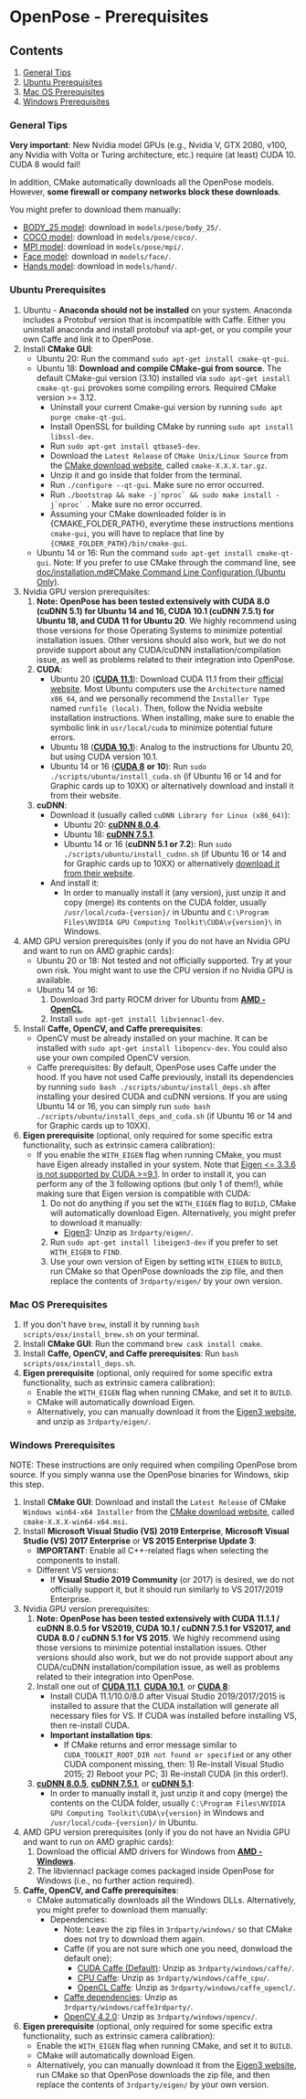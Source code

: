 OpenPose - Prerequisites
==========================

## Contents
1. [General Tips](#general-tips)
2. [Ubuntu Prerequisites](#ubuntu-prerequisites)
3. [Mac OS Prerequisites](#mac-os-prerequisites)
4. [Windows Prerequisites](#windows-prerequisites)



### General Tips
**Very important**: New Nvidia model GPUs (e.g., Nvidia V, GTX 2080, v100, any Nvidia with Volta or Turing architecture, etc.) require (at least) CUDA 10. CUDA 8 would fail!

In addition, CMake automatically downloads all the OpenPose models. However, **some firewall or company networks block these downloads**. 

You might prefer to download them manually:
- [BODY_25 model](http://posefs1.perception.cs.cmu.edu/OpenPose/models/pose/body_25/pose_iter_584000.caffemodel): download in `models/pose/body_25/`.
- [COCO model](http://posefs1.perception.cs.cmu.edu/OpenPose/models/pose/coco/pose_iter_440000.caffemodel): download in `models/pose/coco/`.
- [MPI model](http://posefs1.perception.cs.cmu.edu/OpenPose/models/pose/mpi/pose_iter_160000.caffemodel): download in `models/pose/mpi/`.
- [Face model](http://posefs1.perception.cs.cmu.edu/OpenPose/models/face/pose_iter_116000.caffemodel): download in `models/face/`.
- [Hands model](http://posefs1.perception.cs.cmu.edu/OpenPose/models/hand/pose_iter_102000.caffemodel): download in `models/hand/`.



### Ubuntu Prerequisites
1. Ubuntu - **Anaconda should not be installed** on your system. Anaconda includes a Protobuf version that is incompatible with Caffe. Either you uninstall anaconda and install protobuf via apt-get, or you compile your own Caffe and link it to OpenPose.
2. Install **CMake GUI**:
    - Ubuntu 20: Run the command `sudo apt-get install cmake-qt-gui`.
    - Ubuntu 18: **Download and compile CMake-gui from source**. The default CMake-gui version (3.10) installed via `sudo apt-get install cmake-qt-gui` provokes some compiling errors. Required CMake version >= 3.12.
        - Uninstall your current Cmake-gui version by running `sudo apt purge cmake-qt-gui`.
        - Install OpenSSL for building CMake by running `sudo apt install libssl-dev`.
        - Run `sudo apt-get install qtbase5-dev`.
        - Download the `Latest Release` of `CMake Unix/Linux Source` from the [CMake download website](https://cmake.org/download/), called `cmake-X.X.X.tar.gz`.
        - Unzip it and go inside that folder from the terminal.
        - Run `./configure --qt-gui`. Make sure no error occurred.
        - Run ``./bootstrap && make -j`nproc` && sudo make install -j`nproc` ``. Make sure no error occurred.
        - Assuming your CMake downloaded folder is in {CMAKE_FOLDER_PATH}, everytime these instructions mentions `cmake-gui`, you will have to replace that line by `{CMAKE_FOLDER_PATH}/bin/cmake-gui`.
    - Ubuntu 14 or 16: Run the command `sudo apt-get install cmake-qt-gui`. Note: If you prefer to use CMake through the command line, see [doc/installation.md#CMake Command Line Configuration (Ubuntu Only)](./installation.md#cmake-command-line-configuration-ubuntu-only).
3. Nvidia GPU version prerequisites:
    1. **Note: OpenPose has been tested extensively with CUDA 8.0 (cuDNN 5.1) for Ubuntu 14 and 16, CUDA 10.1 (cuDNN 7.5.1) for Ubuntu 18, and CUDA 11 for Ubuntu 20**. We highly recommend using those versions for those Operating Systems to minimize potential installation issues. Other versions should also work, but we do not provide support about any CUDA/cuDNN installation/compilation issue, as well as problems related to their integration into OpenPose.
    2. **CUDA**:
        - Ubuntu 20 ([**CUDA 11.1**](https://developer.nvidia.com/cuda-downloads)): Download CUDA 11.1 from their [official website](https://developer.nvidia.com/cuda-downloads). Most Ubuntu computers use the `Architecture` named `x86_64`, and we personally recommend the `Installer Type` named `runfile (local)`. Then, follow the Nvidia website installation instructions. When installing, make sure to enable the symbolic link in `usr/local/cuda` to minimize potential future errors.
        - Ubuntu 18 ([**CUDA 10.1**](https://developer.nvidia.com/cuda-10.1-download-archive-base)): Analog to the instructions for Ubuntu 20, but using CUDA version 10.1.
        - Ubuntu 14 or 16 ([**CUDA 8**](https://developer.nvidia.com/cuda-80-ga2-download-archive) **or 10**): Run `sudo ./scripts/ubuntu/install_cuda.sh` (if Ubuntu 16 or 14 and for Graphic cards up to 10XX) or alternatively download and install it from their website.
    3. **cuDNN**:
        - Download it (usually called `cuDNN Library for Linux (x86_64)`):
            - Ubuntu 20: [**cuDNN 8.0.4**](https://developer.nvidia.com/cudnn).
            - Ubuntu 18: [**cuDNN 7.5.1**](https://developer.nvidia.com/rdp/cudnn-archive).
            - Ubuntu 14 or 16 (**cuDNN 5.1 or 7.2**): Run `sudo ./scripts/ubuntu/install_cudnn.sh` (if Ubuntu 16 or 14 and for Graphic cards up to 10XX) or alternatively [download it from their website](https://developer.nvidia.com/rdp/cudnn-archive).
        - And install it:
            - In order to manually install it (any version), just unzip it and copy (merge) its contents on the CUDA folder, usually `/usr/local/cuda-{version}/` in Ubuntu and `C:\Program Files\NVIDIA GPU Computing Toolkit\CUDA\v{version}\` in Windows.
5. AMD GPU version prerequisites (only if you do not have an Nvidia GPU and want to run on AMD graphic cards):
    - Ubuntu 20 or 18: Not tested and not officially supported. Try at your own risk. You might want to use the CPU version if no Nvidia GPU is available.
    - Ubuntu 14 or 16:
        1. Download 3rd party ROCM driver for Ubuntu from [**AMD - OpenCL**](https://rocm.github.io/ROCmInstall.html).
        2. Install `sudo apt-get install libviennacl-dev`.
6. Install **Caffe, OpenCV, and Caffe prerequisites**:
    - OpenCV must be already installed on your machine. It can be installed with `sudo apt-get install libopencv-dev`. You could also use your own compiled OpenCV version.
    - Caffe prerequisites: By default, OpenPose uses Caffe under the hood. If you have not used Caffe previously, install its dependencies by running `sudo bash ./scripts/ubuntu/install_deps.sh` after installing your desired CUDA and cuDNN versions. If you are using Ubuntu 14 or 16, you can simply run `sudo bash ./scripts/ubuntu/install_deps_and_cuda.sh` (if Ubuntu 16 or 14 and for Graphic cards up to 10XX).
7. **Eigen prerequisite** (optional, only required for some specific extra functionality, such as extrinsic camera calibration):
    - If you enable the `WITH_EIGEN` flag when running CMake, you must have Eigen already installed in your system. Note that [Eigen <= 3.3.6 is not supported by CUDA >=9.1](https://bitbucket.org/eigen/eigen/commits/034b6c3e101792a3cc3ccabd9bfaddcabe85bb58?at=default). In order to install it, you can perform any of the 3 following options (but only 1 of them!), while making sure that Eigen version is compatible with CUDA:
        1. Do not do anything if you set the `WITH_EIGEN` flag to `BUILD`, CMake will automatically download Eigen. Alternatively, you might prefer to download it manually:
            - [Eigen3](http://posefs1.perception.cs.cmu.edu/OpenPose/3rdparty/eigen_2020_11_18.zip): Unzip as `3rdparty/eigen/`.
        2. Run `sudo apt-get install libeigen3-dev` if you prefer to set `WITH_EIGEN` to `FIND`.
        3. Use your own version of Eigen by setting `WITH_EIGEN` to `BUILD`, run CMake so that OpenPose downloads the zip file, and then replace the contents of `3rdparty/eigen/` by your own version.



### Mac OS Prerequisites
1. If you don't have `brew`, install it by running `bash scripts/osx/install_brew.sh` on your terminal.
2. Install **CMake GUI**: Run the command `brew cask install cmake`.
3. Install **Caffe, OpenCV, and Caffe prerequisites**: Run `bash scripts/osx/install_deps.sh`.
4. **Eigen prerequisite** (optional, only required for some specific extra functionality, such as extrinsic camera calibration):
    - Enable the `WITH_EIGEN` flag when running CMake, and set it to `BUILD`.
    - CMake will automatically download Eigen.
    - Alternatively, you can manually download it from the [Eigen3 website](http://posefs1.perception.cs.cmu.edu/OpenPose/3rdparty/eigen_2020_11_18.zip), and unzip as `3rdparty/eigen/`.



### Windows Prerequisites
NOTE: These instructions are only required when compiling OpenPose brom source. If you simply wanna use the OpenPose binaries for Windows, skip this step.

1. Install **CMake GUI**: Download and install the `Latest Release` of CMake `Windows win64-x64 Installer` from the [CMake download website](https://cmake.org/download/), called `cmake-X.X.X-win64-x64.msi`.
2. Install **Microsoft Visual Studio (VS) 2019 Enterprise**, **Microsoft Visual Studio (VS) 2017 Enterprise** or **VS 2015 Enterprise Update 3**:
    - **IMPORTANT**: Enable all C++-related flags when selecting the components to install.
    - Different VS versions:
        - If **Visual Studio 2019 Community** (or 2017) is desired, we do not officially support it, but it should run similarly to VS 2017/2019 Enterprise.
3. Nvidia GPU version prerequisites:
    1. **Note: OpenPose has been tested extensively with CUDA 11.1.1 / cuDNN 8.0.5 for VS2019, CUDA 10.1 / cuDNN 7.5.1 for VS2017, and CUDA 8.0 / cuDNN 5.1 for VS 2015**. We highly recommend using those versions to minimize potential installation issues. Other versions should also work, but we do not provide support about any CUDA/cuDNN installation/compilation issue, as well as problems related to their integration into OpenPose.
    2. Install one out of [**CUDA 11.1**](https://developer.nvidia.com/cuda-downloads), [**CUDA 10.1**](https://developer.nvidia.com/cuda-10.1-download-archive-base), or [**CUDA 8**](https://developer.nvidia.com/cuda-80-ga2-download-archive):
        - Install CUDA 11.1/10.0/8.0 after Visual Studio 2019/2017/2015 is installed to assure that the CUDA installation will generate all necessary files for VS. If CUDA was installed before installing VS, then re-install CUDA.
        - **Important installation tips**:
            - If CMake returns and error message similar to `CUDA_TOOLKIT_ROOT_DIR not found or specified` or any other CUDA component missing, then: 1) Re-install Visual Studio 2015; 2) Reboot your PC; 3) Re-install CUDA (in this order!).
    3. [**cuDNN 8.0.5**](https://developer.nvidia.com/cudnn), [**cuDNN 7.5.1**](https://developer.nvidia.com/rdp/cudnn-archive), or [**cuDNN 5.1**](https://developer.nvidia.com/rdp/cudnn-archive):
        - In order to manually install it, just unzip it and copy (merge) the contents on the CUDA folder, usually `C:\Program Files\NVIDIA GPU Computing Toolkit\CUDA\v{version}` in Windows and `/usr/local/cuda-{version}/` in Ubuntu.
4. AMD GPU version prerequisites (only if you do not have an Nvidia GPU and want to run on AMD graphic cards):
    1. Download the official AMD drivers for Windows from [**AMD - Windows**](https://support.amd.com/en-us/download).
    2. The libviennacl package comes packaged inside OpenPose for Windows (i.e., no further action required).
5. **Caffe, OpenCV, and Caffe prerequisites**:
    - CMake automatically downloads all the Windows DLLs. Alternatively, you might prefer to download them manually:
        - Dependencies:
            - Note: Leave the zip files in `3rdparty/windows/` so that CMake does not try to download them again.
            - Caffe (if you are not sure which one you need, donwload the default one):
                - [CUDA Caffe (Default)](http://posefs1.perception.cs.cmu.edu/OpenPose/3rdparty/windows/caffe_16_2020_11_14.zip): Unzip as `3rdparty/windows/caffe/`.
                - [CPU Caffe](http://posefs1.perception.cs.cmu.edu/OpenPose/3rdparty/windows/caffe_cpu_2018_05_27.zip): Unzip as `3rdparty/windows/caffe_cpu/`.
                - [OpenCL Caffe](http://posefs1.perception.cs.cmu.edu/OpenPose/3rdparty/windows/caffe_opencl_2018_02_13.zip): Unzip as `3rdparty/windows/caffe_opencl/`.
            - [Caffe dependencies](http://posefs1.perception.cs.cmu.edu/OpenPose/3rdparty/windows/caffe3rdparty_16_2020_11_14.zip): Unzip as `3rdparty/windows/caffe3rdparty/`.
            - [OpenCV 4.2.0](http://posefs1.perception.cs.cmu.edu/OpenPose/3rdparty/windows/opencv_450_v15_2020_11_18.zip): Unzip as `3rdparty/windows/opencv/`.
6. **Eigen prerequisite** (optional, only required for some specific extra functionality, such as extrinsic camera calibration):
    - Enable the `WITH_EIGEN` flag when running CMake, and set it to `BUILD`.
    - CMake will automatically download Eigen.
    - Alternatively, you can manually download it from the [Eigen3 website](http://posefs1.perception.cs.cmu.edu/OpenPose/3rdparty/eigen_2020_11_18.zip), run CMake so that OpenPose downloads the zip file, and then replace the contents of `3rdparty/eigen/` by your own version.
